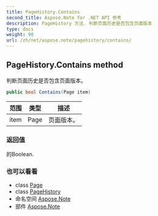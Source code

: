 ```yaml
---
title: PageHistory.Contains
second_title: Aspose.Note for .NET API 参考
description: PageHistory 方法. 判断页面历史是否包含页面版本
type: docs
weight: 90
url: /zh/net/aspose.note/pagehistory/contains/
---
```

## PageHistory.Contains method

判断页面历史是否包含页面版本。

```csharp
public bool Contains(Page item)
```

| 范围 | 类型 | 描述 |
| --- | --- | --- |
| item | Page | 页面版本。 |

### 返回值

的Boolean.

### 也可以看看

* class [Page](../../page/)
* class [PageHistory](../)
* 命名空间 [Aspose.Note](../../pagehistory/)
* 部件 [Aspose.Note](../../../)


